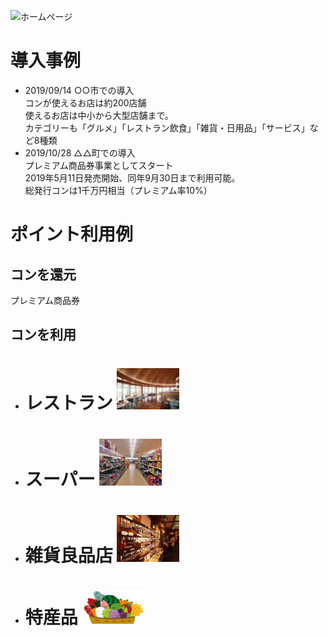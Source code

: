 ![ホームページ](/web-homepage-lesson/top.PNG)  

# 導入事例  
* 2019/09/14 ○○市での導入  
コンが使えるお店は約200店舗  
使えるお店は中小から大型店舗まで。  
カテゴリーも「グルメ」「レストラン飲食」「雑貨・日用品」「サービス」など8種類  
* 2019/10/28 △△町での導入  
プレミアム商品券事業としてスタート  
2019年5月11日発売開始、同年9月30日まで利用可能。  
総発行コンは1千万円相当（プレミアム率10%）  
# ポイント利用例
## コンを還元 
プレミアム商品券  
## コンを利用  
* # レストラン  <img width="100px" alt="レストラン" src="./ten0017-001.jpg">
* # スーパー  <img width="100px" alt="スーパー" src="./super.png">
* # 雑貨良品店  <img width="100px" alt="雑貨" src="./zakka.png">
* # 特産品  <img width="100px" alt="雑貨" src="./tokusanhin.png">
